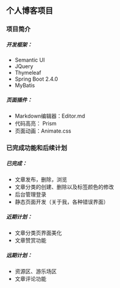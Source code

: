 ## 个人博客项目

### 项目简介
##### 开发框架：
- Semantic UI
- JQuery
- Thymeleaf
- Spring Boot 2.4.0
- MyBatis

##### 页面插件：
- Markdown编辑器：Editor.md
- 代码高亮： Prism
- 页面动画：Animate.css


### 已完成功能和后续计划
##### 已完成：
- 文章发布，删除，浏览
- 文章分类的创建、删除以及标签颜色的修改
- 后台管理登录
- 静态页面开发（关于我，各种错误界面）

##### 近期计划：
- 文章分类页界面美化
- 文章赞赏功能

##### 远期计划：
- 资源区、游乐场区
- 文章评论功能



